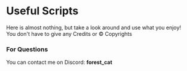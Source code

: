 # Useful Scripts
Here is almost nothing, but take a look around and use what you enjoy!<br />
You don't have to give any Credits or &copy; Copyrights<br />

### For Questions
You can contact me on Discord: **forest_cat**
